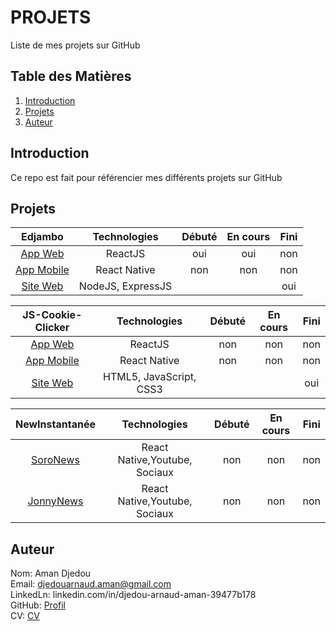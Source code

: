# PROJETS
Liste de mes projets sur GitHub

## Table des Matières
1. [Introduction](#Introduction)  
1. [Projets](#Projets)    
1. [Auteur](#Auteur)  


## Introduction
Ce repo est fait pour référencier mes différents projets sur GitHub 

## Projets
| Edjambo | Technologies | Débuté | En cours | Fini |
|:-:|:-:|:-:|:-:|:-:|
| [App Web](https://github.com/djedou/Edjambo) | ReactJS | oui | oui | non  |
| [App Mobile](#) | React Native | non | non | non  |
| [Site Web](https://notrebiencommun.org) | NodeJS, ExpressJS | | | oui  |

| JS-Cookie-Clicker | Technologies | Débuté | En cours | Fini |
|:-:|:-:|:-:|:-:|:-:|
| [App Web](#) | ReactJS | non | non | non  |
| [App Mobile](#) | React Native | non | non | non  |
| [Site Web](https://github.com/djedou/JS-Cookie-Clicker) | HTML5, JavaScript, CSS3 | | | oui  |


| NewInstantanée | Technologies | Débuté | En cours | Fini |
|:-:|:-:|:-:|:-:|:-:|
| [SoroNews](#) | React Native,Youtube, Sociaux | non | non | non  |
| [JonnyNews](#) | React Native,Youtube, Sociaux  | non | non | non  |


## Auteur
Nom: Aman Djedou  
Email: djedouarnaud.aman@gmail.com  
LinkedLn: linkedin.com/in/djedou-arnaud-aman-39477b178  
GitHub: [Profil](https://github.com/djedou)  
CV: [CV](https://djedou.github.io/Mon-CV/)  

